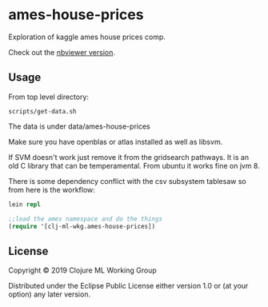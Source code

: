 # ames-house-prices

Exploration of kaggle ames house prices comp.

Check out the [nbviewer version](https://nbviewer.jupyter.org/github/cnuernber/ames-house-prices/blob/82e3ce1679b3e6e31c0128290f60ef7ae16947b0/ames-housing-prices-clojure.ipynb).

## Usage

From top level directory:
```
scripts/get-data.sh
```

The data is under data/ames-house-prices


Make sure you have openblas or atlas installed as well as libsvm.

If SVM doesn't work just remove it from the gridsearch pathways.  It is an old C
library that can be temperamental.  From ubuntu it works fine on jvm 8.


There is some dependency conflict with the csv subsystem tablesaw so from here is the workflow:

```clojure
lein repl

;;load the ames namespace and do the things
(require '[clj-ml-wkg.ames-house-prices])

```

## License

Copyright © 2019 Clojure ML Working Group

Distributed under the Eclipse Public License either version 1.0 or (at
your option) any later version.
